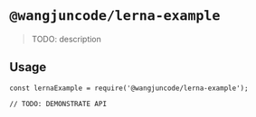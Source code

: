 # `@wangjuncode/lerna-example`

> TODO: description

## Usage

```
const lernaExample = require('@wangjuncode/lerna-example');

// TODO: DEMONSTRATE API
```

